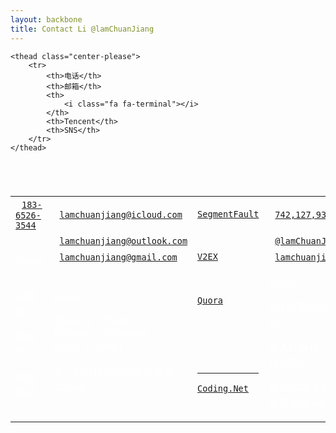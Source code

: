 ```yaml
---
layout: backbone
title: Contact Li @lamChuanJiang
---
```


<table class="table table-bordered " style="color:white;">
    <caption class="center-please" style="padding:30px;margin-top:-100px;">
        <h2 class="slogan">
            Chuanjiang Li's Contacts and SNS Footprints
        </h2>
    </caption>

    <thead class="center-please">
        <tr>
            <th>电话</th>
            <th>邮箱</th>
            <th>
                <i class="fa fa-terminal"></i>
            </th> 
            <th>Tencent</th> 
            <th>SNS</th>
        </tr>
    </thead>

<tbody class="center-please">
<tr>
<td><i class="fa fa-phone" style="padding:5px;"></i>
<a href="tel:18365263544" title="手机号码"><code>183-6526-3544</code></a></td>
<td><i class="fa fa-apple" style="padding:5px;"></i>
<a href="mailto:lamchuanjiang@icloud.com" title="iCloud 邮箱"><code>lamchuanjiang@icloud.com</code></a></td>
<td><a href="http://segmentfault.com/u/lamchuanjiang" target="_blank" title="SegmentFault" rel="nofollow"><code>SegmentFault</code></a></td>
<td><i class="fa fa-qq" style="padding:5px;"></i>
<!-- <a href="tencent://message/?uin=742127934&site=qq&Menu=yes" target="_blank"><code>742,127,934</code></a></td> -->
<!-- 如果要使用腾讯以前的协议请打开下面的注释( msgrd?v=2 表示发起临时会话；1/3 表示查询好友在线状态，需要好友开通对应的服务  ) -->
<a href=" http://wpa.qq.com/msgrd?v=1&uin=742127934&site=qq&menu=yes" target="_blank" title="腾讯QQ"><code>742,127,934</code></a></td>
<td><a href="http://weibo.com/lamChuanJiang"  target="_blank" tittle="新浪微博" rel="nofollow">
<code><i class="fa fa-weibo"></i></code></a></td></tr>

<tr>
<td rowspan="4">
<p>Notes : </p>
<p>安徽省</p>
<p>滁州市</p>
<p>中国移动</p></td>
<td><i class="fa fa-windows" style="padding:5px;"></i>
<a href="mailto:lamchuanjiang@outlook.com" title="Outlook 邮箱"><code>lamchuanjiang@outlook.com</code></a></td>
<td><a href="http://stackoverflow.com/users/4696448/lamchuanjiang?tab=topactivity" target="_blank" title="Stack Overflow">
<code><i class="fa fa-stack-overflow" rel="nofollow"></i></code></a></td>
<td><i class="fa fa-wechat" style="padding:5px;"></i>
<a href="weixin://contacts/profile/lamChuanJiang" title="微信" rel="nofollow"><code>@lamChuanJiang</code></a></td>
<td><a href="https://twitter.com/lamChuanJiang" target="_blank" title="Twitter" rel="nofollow">
<code><i class="fa fa-twitter"></i></code></a></td></tr>

<tr>
<td><i class="fa fa-google" style="padding:5px;"></i>
<a href="mailto:lamchuanjiang@gmail.com" title="Gmail 邮箱"><code>lamchuanjiang@gmail.com</code></a></td>
<td><a href="http://www.v2ex.com/member/lamChuanJiang" target="_blank" title="V2EX 社区" rel="nofollow"><code>V2EX</code></a></td>
<td><i class="fa fa-envelope-o" style="padding:5px;"></i>
<a href="mailto:lamchuanjiang@qq.com"><code>lamchuanjiang@qq.com</code></a></td>
<td><a href="https://plus.google.com/u/0/104404625886108662367" target="_blank">
<code><i class="fa fa-google-plus"></i></code></a></td></tr>

<tr>
<td rowspan="2">
<p>Notes : </p>
<p>iCloud &lt;- iPhone<br>Outlook &lt;- Windows<br>Gmail &lt;- VPN；
<p>为了时效性建议将邮件发至 iCloud。</p></td>
<td><a href="http://www.quora.com/Chuanjiang-Li-1" target="_blank" title="Quora 问答社区" rel="nofollow"><code>Quora</code></a></td>
<td rowspan="2">
<p>Notes : </p>
<p>QQ 邮箱国内速度比较快。</p>
<p>本人在所有 SNS 均不是很活跃。</p>
<p>微信/QQ 主要接收网络留言而非 IM。</p></td>
<td><a href="http://www.zhihu.com/people/lamChuanJiang" target="_blank" title="知乎" rel="nofollow"><code>知</code><br><code>乎</code></a></td></tr>

<tr>
<td>
<a href="https://github.com/lamChuanJiang" target="_blank" title="GitHub">
<code><span class="fa fa-github"></span></code></a><hr>
<a href="https://coding.net/u/cjli" target="_blank" title="Coding.Net">
<code>Coding.Net</code></a></td>
<td><a href="http://www.douban.com/people/lamChuanJiang" target="_blank" title="豆瓣" rel="nofollow"><code>豆</code><br><code>瓣</code></a></td></tr></tbody></table><br>
